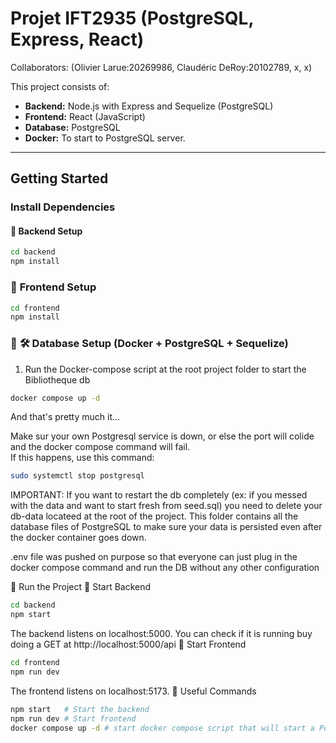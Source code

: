 # Projet IFT2935 (PostgreSQL, Express, React)

Collaborators: (Olivier Larue:20269986, Claudéric DeRoy:20102789, x, x)

This project consists of:
- **Backend:** Node.js with Express and Sequelize (PostgreSQL)
- **Frontend:** React (JavaScript)
- **Database:** PostgreSQL
- **Docker:** To start to PostgreSQL server.

---

## Getting Started  

### **Install Dependencies**  

#### 🔹 **Backend Setup**  
```sh
cd backend
npm install
```

### 🔹 **Frontend Setup**  
``` sh
cd frontend
npm install
```

### 🔹 **🛠️ Database Setup (Docker + PostgreSQL + Sequelize)**
1. Run the Docker-compose script at the root project folder to start the Bibliotheque db
``` sh
docker compose up -d
```
And that's pretty much it...   

Make sur your own Postgresql service is down, or else the port will colide and the docker compose command will fail.  
If this happens, use this command:  

```sh 
sudo systemctl stop postgresql 
```

IMPORTANT: If you want to restart the db completely (ex: if you messed with the data and want to start fresh from seed.sql) you need to delete your db-data locateed at the root of the project. This folder contains all the database files of PostgreSQL to make sure your data is persisted even after the docker container goes down.

.env file was pushed on purpose so that everyone can just plug in the docker compose command and run the DB without any other configuration

🚀 Run the Project
🔹 Start Backend
``` sh
cd backend
npm start 
```
The backend listens on localhost:5000. You can check if it is running buy doing a GET at http://localhost:5000/api
🔹 Start Frontend
``` sh
cd frontend
npm run dev 
```
The frontend listens on localhost:5173.
📌 Useful Commands
``` sh
npm start	# Start the backend
npm run dev	# Start frontend 
docker compose up -d # start docker compose script that will start a PostgreSQL server.
```
